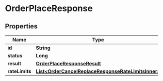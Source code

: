 

# OrderPlaceResponse


## Properties

| Name | Type | Description | Notes |
|------------ | ------------- | ------------- | -------------|
|**id** | **String** |  |  [optional] |
|**status** | **Long** |  |  [optional] |
|**result** | [**OrderPlaceResponseResult**](OrderPlaceResponseResult.md) |  |  [optional] |
|**rateLimits** | [**List&lt;OrderCancelReplaceResponseRateLimitsInner&gt;**](OrderCancelReplaceResponseRateLimitsInner.md) |  |  [optional] |



